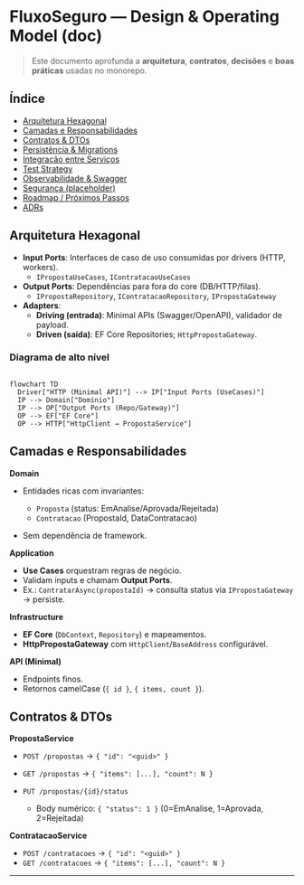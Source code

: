 
# FluxoSeguro — Design & Operating Model (doc)

> Este documento aprofunda a **arquitetura**, **contratos**, **decisões** e **boas práticas** usadas no monorepo.

## Índice

- [Arquitetura Hexagonal](#arquitetura-hexagonal)
- [Camadas e Responsabilidades](#camadas-e-responsabilidades)
- [Contratos & DTOs](#contratos--dtos)
- [Persistência & Migrations](#persistência--migrations)
- [Integração entre Serviços](#integração-entre-serviços)
- [Test Strategy](#test-strategy)
- [Observabilidade & Swagger](#observabilidade--swagger)
- [Segurança (placeholder)](#segurança-placeholder)
- [Roadmap / Próximos Passos](#roadmap--próximos-passos)
- [ADRs](#adrs)

## Arquitetura Hexagonal

- **Input Ports**: Interfaces de caso de uso consumidas por drivers (HTTP, workers).  
  - `IPropostaUseCases`, `IContratacaoUseCases`
- **Output Ports**: Dependências para fora do core (DB/HTTP/filas).  
  - `IPropostaRepository`, `IContratacaoRepository`, `IPropostaGateway`
- **Adapters**:
  - **Driving (entrada)**: Minimal APIs (Swagger/OpenAPI), validador de payload.
  - **Driven (saída)**: EF Core Repositories; `HttpPropostaGateway`.

### Diagrama de alto nível

```mermaid

flowchart TD
  Driver["HTTP (Minimal API)"] --> IP["Input Ports (UseCases)"]
  IP --> Domain["Domínio"]
  IP --> OP["Output Ports (Repo/Gateway)"]
  OP --> EF["EF Core"]
  OP --> HTTP["HttpClient → PropostaService"]

```

## Camadas e Responsabilidades

**Domain**

* Entidades ricas com invariantes:

  * `Proposta` (status: EmAnalise/Aprovada/Rejeitada)
  * `Contratacao` (PropostaId, DataContratacao)
* Sem dependência de framework.

**Application**

* **Use Cases** orquestram regras de negócio.
* Validam inputs e chamam **Output Ports**.
* Ex.: `ContratarAsync(propostaId)` → consulta status via `IPropostaGateway` → persiste.

**Infrastructure**

* **EF Core** (`DbContext`, `Repository`) e mapeamentos.
* **HttpPropostaGateway** com `HttpClient`/`BaseAddress` configurável.

**API (Minimal)**

* Endpoints finos.
* Retornos camelCase (`{ id }`, `{ items, count }`).

## Contratos & DTOs

**PropostaService**

* `POST /propostas` → `{ "id": "<guid>" }`
* `GET /propostas` → `{ "items": [...], "count": N }`
* `PUT /propostas/{id}/status`

  * Body numérico: `{ "status": 1 }` (0=EmAnalise, 1=Aprovada, 2=Rejeitada)

**ContratacaoService**

* `POST /contratacoes` → `{ "id": "<guid>" }`
* `GET /contratacoes` → `{ "items": [...], "count": N }`

---
